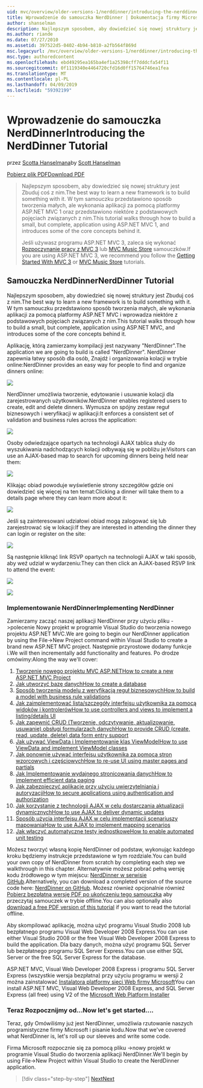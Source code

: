 ```yaml
---
uid: mvc/overview/older-versions-1/nerddinner/introducing-the-nerddinner-tutorial
title: Wprowadzenie do samouczka NerdDinner | Dokumentacja firmy Microsoft
author: shanselman
description: Najlepszym sposobem, aby dowiedzieć się nowej struktury jest Zbuduj coś z nim. Ten samouczek zawiera szczegółowe instrukcje dotyczące tworzenia aplikacji mały, ale pełny, za pomocą ASP.NE...
ms.author: riande
ms.date: 07/27/2010
ms.assetid: 397522d5-0402-4b94-b810-a2fb564f869d
msc.legacyurl: /mvc/overview/older-versions-1/nerddinner/introducing-the-nerddinner-tutorial
msc.type: authoredcontent
ms.openlocfilehash: ebd49295ea165ba4ef1a25398cff7dddcfa54f11
ms.sourcegitcommit: 0f1119340e4464720cfd16d0ff15764746ea1fea
ms.translationtype: MT
ms.contentlocale: pl-PL
ms.lasthandoff: 04/09/2019
ms.locfileid: "59392199"
---
```

# <a name="introducing-the-nerddinner-tutorial"></a><span data-ttu-id="6d0b9-104">Wprowadzenie do samouczka NerdDinner</span><span class="sxs-lookup"><span data-stu-id="6d0b9-104">Introducing the NerdDinner Tutorial</span></span>

<span data-ttu-id="6d0b9-105">przez [Scotta Hanselmana](https://github.com/shanselman)</span><span class="sxs-lookup"><span data-stu-id="6d0b9-105">by [Scott Hanselman](https://github.com/shanselman)</span></span>

[<span data-ttu-id="6d0b9-106">Pobierz plik PDF</span><span class="sxs-lookup"><span data-stu-id="6d0b9-106">Download PDF</span></span>](http://aspnetmvcbook.s3.amazonaws.com/aspnetmvc-nerdinner_v1.pdf)

> <span data-ttu-id="6d0b9-107">Najlepszym sposobem, aby dowiedzieć się nowej struktury jest Zbuduj coś z nim.</span><span class="sxs-lookup"><span data-stu-id="6d0b9-107">The best way to learn a new framework is to build something with it.</span></span> <span data-ttu-id="6d0b9-108">W tym samouczku przedstawiono sposób tworzenia małych, ale wykonania aplikacji za pomocą platformy ASP.NET MVC 1 oraz przedstawiono niektóre z podstawowych pojęciach związanych z nim.</span><span class="sxs-lookup"><span data-stu-id="6d0b9-108">This tutorial walks through how to build a small, but complete, application using ASP.NET MVC 1, and introduces some of the core concepts behind it.</span></span>
> 
> <span data-ttu-id="6d0b9-109">Jeśli używasz programu ASP.NET MVC 3, zaleca się wykonać [Rozpoczynanie pracy z MVC 3](../../older-versions/getting-started-with-aspnet-mvc3/cs/intro-to-aspnet-mvc-3.md) lub [MVC Music Store](../../older-versions/mvc-music-store/mvc-music-store-part-1.md) samouczków.</span><span class="sxs-lookup"><span data-stu-id="6d0b9-109">If you are using ASP.NET MVC 3, we recommend you follow the [Getting Started With MVC 3](../../older-versions/getting-started-with-aspnet-mvc3/cs/intro-to-aspnet-mvc-3.md) or [MVC Music Store](../../older-versions/mvc-music-store/mvc-music-store-part-1.md) tutorials.</span></span>


## <a name="nerddinner-tutorial"></a><span data-ttu-id="6d0b9-110">Samouczka NerdDinner</span><span class="sxs-lookup"><span data-stu-id="6d0b9-110">NerdDinner Tutorial</span></span>

<span data-ttu-id="6d0b9-111">Najlepszym sposobem, aby dowiedzieć się nowej struktury jest Zbuduj coś z nim.</span><span class="sxs-lookup"><span data-stu-id="6d0b9-111">The best way to learn a new framework is to build something with it.</span></span> <span data-ttu-id="6d0b9-112">W tym samouczku przedstawiono sposób tworzenia małych, ale wykonania aplikacji za pomocą platformy ASP.NET MVC i wprowadza niektóre z podstawowych pojęciach związanych z nim.</span><span class="sxs-lookup"><span data-stu-id="6d0b9-112">This tutorial walks through how to build a small, but complete, application using ASP.NET MVC, and introduces some of the core concepts behind it.</span></span>

<span data-ttu-id="6d0b9-113">Aplikację, którą zamierzamy kompilacji jest nazywany "NerdDinner".</span><span class="sxs-lookup"><span data-stu-id="6d0b9-113">The application we are going to build is called "NerdDinner".</span></span> <span data-ttu-id="6d0b9-114">NerdDinner zapewnia łatwy sposób dla osób, Znajdź i organizowania kolacji w trybie online:</span><span class="sxs-lookup"><span data-stu-id="6d0b9-114">NerdDinner provides an easy way for people to find and organize dinners online:</span></span>

![](introducing-the-nerddinner-tutorial/_static/image1.png)

<span data-ttu-id="6d0b9-115">NerdDinner umożliwia tworzenie, edytowanie i usuwanie kolacji dla zarejestrowanych użytkowników.</span><span class="sxs-lookup"><span data-stu-id="6d0b9-115">NerdDinner enables registered users to create, edit and delete dinners.</span></span> <span data-ttu-id="6d0b9-116">Wymusza on spójny zestaw reguł biznesowych i weryfikacji w aplikacji:</span><span class="sxs-lookup"><span data-stu-id="6d0b9-116">It enforces a consistent set of validation and business rules across the application:</span></span>

![](introducing-the-nerddinner-tutorial/_static/image2.png)

<span data-ttu-id="6d0b9-117">Osoby odwiedzające opartych na technologii AJAX tablica służy do wyszukiwania nadchodzących kolacji odbywają się w pobliżu je:</span><span class="sxs-lookup"><span data-stu-id="6d0b9-117">Visitors can use an AJAX-based map to search for upcoming dinners being held near them:</span></span>

![](introducing-the-nerddinner-tutorial/_static/image3.png)

<span data-ttu-id="6d0b9-118">Klikając obiad powoduje wyświetlenie strony szczegółów gdzie oni dowiedzieć się więcej na ten temat:</span><span class="sxs-lookup"><span data-stu-id="6d0b9-118">Clicking a dinner will take them to a details page where they can learn more about it:</span></span>

![](introducing-the-nerddinner-tutorial/_static/image4.png)

<span data-ttu-id="6d0b9-119">Jeśli są zainteresowani udziałowi obiad mogą zalogować się lub zarejestrować się w lokacji:</span><span class="sxs-lookup"><span data-stu-id="6d0b9-119">If they are interested in attending the dinner they can login or register on the site:</span></span>

![](introducing-the-nerddinner-tutorial/_static/image5.png)

<span data-ttu-id="6d0b9-120">Są następnie kliknąć link RSVP opartych na technologii AJAX w taki sposób, aby weź udział w wydarzeniu:</span><span class="sxs-lookup"><span data-stu-id="6d0b9-120">They can then click an AJAX-based RSVP link to attend the event:</span></span>

![](introducing-the-nerddinner-tutorial/_static/image6.png)

![](introducing-the-nerddinner-tutorial/_static/image7.png)

### <a name="implementing-nerddinner"></a><span data-ttu-id="6d0b9-121">Implementowanie NerdDinner</span><span class="sxs-lookup"><span data-stu-id="6d0b9-121">Implementing NerdDinner</span></span>

<span data-ttu-id="6d0b9-122">Zamierzamy zacząć naszej aplikacji NerdDinner przy użyciu pliku -&gt;polecenie Nowy projekt w programie Visual Studio do tworzenia nowego projektu ASP.NET MVC.</span><span class="sxs-lookup"><span data-stu-id="6d0b9-122">We are going to begin our NerdDinner application by using the File-&gt;New Project command within Visual Studio to create a brand new ASP.NET MVC project.</span></span> <span data-ttu-id="6d0b9-123">Następnie przyrostowe dodamy funkcje i.</span><span class="sxs-lookup"><span data-stu-id="6d0b9-123">We will then incrementally add functionality and features.</span></span> <span data-ttu-id="6d0b9-124">Po drodze omówimy:</span><span class="sxs-lookup"><span data-stu-id="6d0b9-124">Along the way we'll cover:</span></span>

1. [<span data-ttu-id="6d0b9-125">Tworzenie nowego projektu MVC ASP.NET</span><span class="sxs-lookup"><span data-stu-id="6d0b9-125">How to create a new ASP.NET MVC Project</span></span>](create-a-new-aspnet-mvc-project.md)
2. [<span data-ttu-id="6d0b9-126">Jak utworzyć bazę danych</span><span class="sxs-lookup"><span data-stu-id="6d0b9-126">How to create a database</span></span>](create-a-database.md)
3. [<span data-ttu-id="6d0b9-127">Sposób tworzenia modelu z weryfikacją reguł biznesowych</span><span class="sxs-lookup"><span data-stu-id="6d0b9-127">How to build a model with business rule validations</span></span>](build-a-model-with-business-rule-validations.md)
4. [<span data-ttu-id="6d0b9-128">Jak zaimplementować lista/szczegóły interfejsu użytkownika za pomocą widoków i kontrolerów</span><span class="sxs-lookup"><span data-stu-id="6d0b9-128">How to use controllers and views to implement a listing/details UI</span></span>](use-controllers-and-views-to-implement-a-listingdetails-ui.md)
5. [<span data-ttu-id="6d0b9-129">Jak zapewnić CRUD (Tworzenie, odczytywanie, aktualizowanie, usuwanie) obsługi formularzach danych</span><span class="sxs-lookup"><span data-stu-id="6d0b9-129">How to provide CRUD (create, read, update, delete) data form entry support</span></span>](provide-crud-create-read-update-delete-data-form-entry-support.md)
6. [<span data-ttu-id="6d0b9-130">Jak używać ViewData i Implementowanie klas ViewModel</span><span class="sxs-lookup"><span data-stu-id="6d0b9-130">How to use ViewData and implement ViewModel classes</span></span>](use-viewdata-and-implement-viewmodel-classes.md)
7. [<span data-ttu-id="6d0b9-131">Jak ponownie używać interfejsu użytkownika za pomocą stron wzorcowych i częściowych</span><span class="sxs-lookup"><span data-stu-id="6d0b9-131">How to re-use UI using master pages and partials</span></span>](re-use-ui-using-master-pages-and-partials.md)
8. [<span data-ttu-id="6d0b9-132">Jak Implementowanie wydajnego stronicowania danych</span><span class="sxs-lookup"><span data-stu-id="6d0b9-132">How to implement efficient data paging</span></span>](implement-efficient-data-paging.md)
9. [<span data-ttu-id="6d0b9-133">Jak zabezpieczyć aplikacje przy użyciu uwierzytelniania i autoryzacji</span><span class="sxs-lookup"><span data-stu-id="6d0b9-133">How to secure applications using authentication and authorization</span></span>](secure-applications-using-authentication-and-authorization.md)
10. [<span data-ttu-id="6d0b9-134">Jak korzystanie z technologii AJAX w celu dostarczania aktualizacji dynamicznych</span><span class="sxs-lookup"><span data-stu-id="6d0b9-134">How to use AJAX to deliver dynamic updates</span></span>](use-ajax-to-deliver-dynamic-updates.md)
11. [<span data-ttu-id="6d0b9-135">Sposób użycia interfejsu AJAX w celu implementacji scenariuszy mapowania</span><span class="sxs-lookup"><span data-stu-id="6d0b9-135">How to use AJAX to implement mapping scenarios</span></span>](use-ajax-to-implement-mapping-scenarios.md)
12. [<span data-ttu-id="6d0b9-136">Jak włączyć automatyczne testy jednostkowe</span><span class="sxs-lookup"><span data-stu-id="6d0b9-136">How to enable automated unit testing</span></span>](enable-automated-unit-testing.md)

<span data-ttu-id="6d0b9-137">Możesz tworzyć własną kopię NerdDinner od podstaw, wykonując każdego kroku będziemy instrukcje przedstawione w tym rozdziale.</span><span class="sxs-lookup"><span data-stu-id="6d0b9-137">You can build your own copy of NerdDinner from scratch by completing each step we walkthrough in this chapter.</span></span> <span data-ttu-id="6d0b9-138">Alternatywnie możesz pobrać pełną wersję kodu źródłowego w tym miejscu: [NerdDinner w serwisie GitHub](https://github.com/AspNetMVPSamples/NerdDinner).</span><span class="sxs-lookup"><span data-stu-id="6d0b9-138">Alternatively, you can download a completed version of the source code here: [NerdDinner on GitHub](https://github.com/AspNetMVPSamples/NerdDinner).</span></span> <span data-ttu-id="6d0b9-139">Możesz również opcjonalnie również [Pobierz bezpłatną wersję PDF po ukończeniu tego samouczka](http://aspnetmvcbook.s3.amazonaws.com/aspnetmvc-nerdinner_v1.pdf) aby przeczytaj samouczek w trybie offline.</span><span class="sxs-lookup"><span data-stu-id="6d0b9-139">You can also optionally also [download a free PDF version of this tutorial](http://aspnetmvcbook.s3.amazonaws.com/aspnetmvc-nerdinner_v1.pdf) if you want to read the tutorial offline.</span></span>

<span data-ttu-id="6d0b9-140">Aby skompilować aplikację, można użyć programu Visual Studio 2008 lub bezpłatnego programu Visual Web Developer 2008 Express.</span><span class="sxs-lookup"><span data-stu-id="6d0b9-140">You can use either Visual Studio 2008 or the free Visual Web Developer 2008 Express to build the application.</span></span> <span data-ttu-id="6d0b9-141">Dla bazy danych, można użyć programu SQL Server lub bezpłatnego programu SQL Server Express.</span><span class="sxs-lookup"><span data-stu-id="6d0b9-141">You can use either SQL Server or the free SQL Server Express for the database.</span></span>

<span data-ttu-id="6d0b9-142">ASP.NET MVC, Visual Web Developer 2008 Express i programu SQL Server Express (wszystkie wersja bezpłatna) przy użyciu programu w wersji 2 można zainstalować [Instalatora platformy sieci Web firmy Microsoft](https://www.microsoft.com/web/downloads/platform.aspx)</span><span class="sxs-lookup"><span data-stu-id="6d0b9-142">You can install ASP.NET MVC, Visual Web Developer 2008 Express, and SQL Server Express (all free) using V2 of the [Microsoft Web Platform Installer](https://www.microsoft.com/web/downloads/platform.aspx)</span></span>

### <a name="now-lets-get-started"></a><span data-ttu-id="6d0b9-143">Teraz Rozpocznijmy od...</span><span class="sxs-lookup"><span data-stu-id="6d0b9-143">Now let's get started....</span></span>

<span data-ttu-id="6d0b9-144">Teraz, gdy Omówiliśmy już jest NerdDinner, umożliwia rzutowanie naszych programistyczne firmy Microsoft i pisanie kodu.</span><span class="sxs-lookup"><span data-stu-id="6d0b9-144">Now that we've covered what NerdDinner is, let's roll up our sleeves and write some code.</span></span>

<span data-ttu-id="6d0b9-145">Firma Microsoft rozpocznie się za pomocą pliku -&gt;nowy projekt w programie Visual Studio do tworzenia aplikacji NerdDinner.</span><span class="sxs-lookup"><span data-stu-id="6d0b9-145">We'll begin by using File-&gt;New Project within Visual Studio to create the NerdDinner application.</span></span>

> [!div class="step-by-step"]
> [<span data-ttu-id="6d0b9-146">Next</span><span class="sxs-lookup"><span data-stu-id="6d0b9-146">Next</span></span>](create-a-new-aspnet-mvc-project.md)

